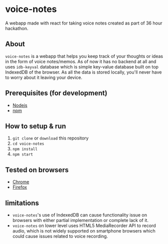 # voice-notes
A webapp made with react for taking voice notes created as part of 36 hour hackathon.

## About
`voice-notes` is a webapp that helps you keep track of your thoughts or ideas in the form of voice notes/memos.
As of now it has no backend at all and uses `idb-keyval` database which is simple key-value database built on
top IndexedDB of the browser. As all the data is stored locally, you'll never have to worry about it leaving your
device.

## Prerequisites (for development)
- [Nodejs](nodejs.org)
- [npm](npmjs.org)

## How to setup & run
1. `git clone` or `download` this repository
2. `cd voice-notes`
3. `npm install`
4. `npm start`

## Tested on browsers
- [Chrome](https://www.google.com/chrome/)
- [Firefox](https://www.mozilla.org/en-US/firefox/new/?redirect_source=firefox-com)

## limitations
- `voice-notes`'s use of IndexedDB can cause functionality issue on browsers with either partial implementation
or complete lack of it.
- `voice-notes` on lower level uses HTML5 MediaRecorder API to record audio, which is not widely supported on smartphone
browsers which could cause issues related to voice recording.
